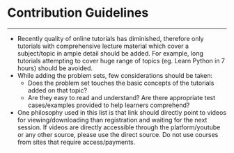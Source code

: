 # Contribution Guidelines
----
* Recently quality of online tutorials has diminished, therefore only tutorials with comprehensive lecture material which cover a subject/topic in ample detail should be added. For example, long tutorials attempting to cover huge range of topics (eg. Learn Python in 7 hours) should be avoided.
* While adding the problem sets, few considerations should be taken:
	* Does the problem set touches the basic concepts of the tutorials added on that topic?
	* Are they easy to read and understand? Are there appropriate test cases/examples provided to help learners comprehend?
* One philosophy used in this list is that link should directly point to videos for viewing/downloading than registration and waiting for the next session. If videos are directly accessible through the platform/youtube or any other source, please use the direct source. Do not use courses from sites that require access/payments.
